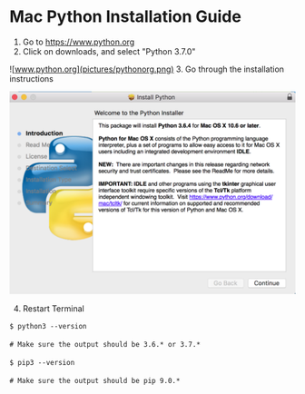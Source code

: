 # Mac Python Installation Guide

1. Go to https://www.python.org
2. Click on downloads, and select "Python 3.7.0"

![www.python.org](pictures/pythonorg.png)
3. Go through the installation instructions

![Python mac installation](pictures/mac_installation.png)

4. Restart Terminal
```
$ python3 --version

# Make sure the output should be 3.6.* or 3.7.*

$ pip3 --version

# Make sure the output should be pip 9.0.*
```
